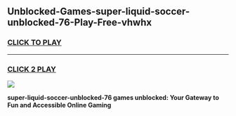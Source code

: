 
## Unblocked-Games-super-liquid-soccer-unblocked-76-Play-Free-vhwhx
<h3>
<a href="https://premium76.site?title=super-liquid-soccer-unblocked-76&ref=23A">CLICK TO PLAY</a></h3>
<hr>

<h3>
<a href="https://premium76.site?title=super-liquid-soccer-unblocked-76&ref=23A">CLICK 2 PLAY</a>
  
</h3>

<a href="https://premium76.site?title=super-liquid-soccer-unblocked-76&ref=23A"><img src="https://clearcache.store/games.png"></a>


**super-liquid-soccer-unblocked-76 games unblocked: Your Gateway to Fun and Accessible Online Gaming**
